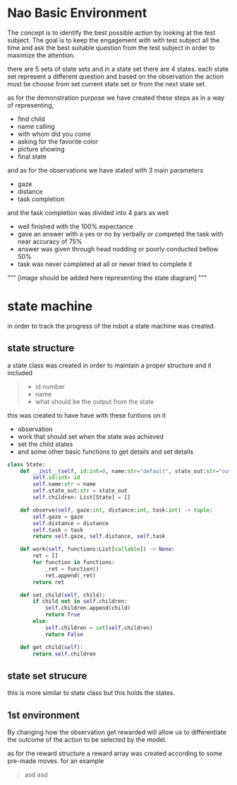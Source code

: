 # Nao Basic Environment

The concept is to identify the best possible action by looking at the test subject.
The goal is to keep the engagement with with test subject all the time and ask the best suitable question from the test subject in order to maximize the attention.

there are 5 sets of state sets and in a state set there are 4 states. each state set represent a different question and based on the observation the action must be choose from set current state set or from the next state set. 

as for the demonstration purpose we have created these steps as in a way of representing,

- find child
- name calling 
- with whom did you come
- asking for the favorite color
- picture showing
- final state

and as for the observations we have stated with 3 main parameters 
- gaze
- distance
- task completion 

and the task completion was divided into 4 pars as well
- well finished with the 100% expectance 
- gave an answer with a yes or no by verbally or competed the task with near accuracy of 75%
- answer was given through head nodding or poorly conducted bellow 50%
- task was never completed at all or never tried to complete it

"""
[image should be added here representing the state diagram] 
"""

# state machine

in order to track the progress of the robot a state machine was created. 

## state structure 

a state class was created in order to maintain a proper structure and it included 
> - id number
> - name 
> - what should be the output from the state

this was created to have have with these funtions on it

- observation 
- work that should set when the state was achieved 
- set the child states
- and some other basic functions to get details and set details 

```python
class State:
    def __init__(self, id:int=0, name:str="default", state_out:str="out_default") -> None:
        self.id:int= id
        self.name:str = name
        self.state_out:str = state_out
        self.children: List[State] = []

    def observe(self, gaze:int, distance:int, task:int) -> tuple:
        self.gaze = gaze
        self.distance = distance
        self.task = task
        return self.gaze, self.distance, self.task

    def work(self, functions:List[callable]) -> None:
        ret = []
        for function in functions:
            _ret = function()
            ret.append(_ret)
        return ret

    def set_child(self, child):
        if child not in self.children:
            self.children.append(child)
            return True
        else:
            self.children = set(self.children)
            return False    

    def get_child(self):
        return self.children

```



## state set strucure 
this is more similar to state class but this holds the states. 


## 1st environment

By changing how the observation get rewarded will allow us to differentiate the outcome of the action to be selected by the model.

as for the reward structure a reward array was created according to some pre-made moves. 
for an example 

> asd
> asd